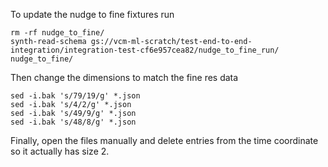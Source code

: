 To update the nudge to fine fixtures run 

    rm -rf nudge_to_fine/
    synth-read-schema gs://vcm-ml-scratch/test-end-to-end-integration/integration-test-cf6e957cea82/nudge_to_fine_run/ nudge_to_fine/

Then change the dimensions to match the fine res data

    sed -i.bak 's/79/19/g' *.json
    sed -i.bak 's/4/2/g' *.json
    sed -i.bak 's/49/9/g' *.json
    sed -i.bak 's/48/8/g' *.json

Finally, open the files manually and delete entries from the time coordinate so
it actually has size 2.

